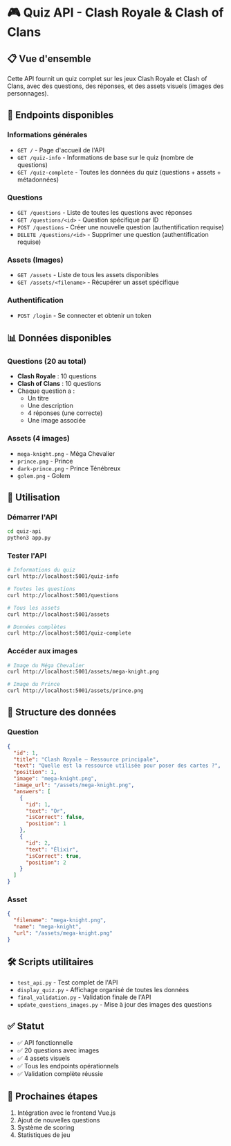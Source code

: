 # 🎮 Quiz API - Clash Royale & Clash of Clans

## 📋 Vue d'ensemble

Cette API fournit un quiz complet sur les jeux Clash Royale et Clash of Clans, avec des questions, des réponses, et des assets visuels (images des personnages).

## 🚀 Endpoints disponibles

### Informations générales
- `GET /` - Page d'accueil de l'API
- `GET /quiz-info` - Informations de base sur le quiz (nombre de questions)
- `GET /quiz-complete` - Toutes les données du quiz (questions + assets + métadonnées)

### Questions
- `GET /questions` - Liste de toutes les questions avec réponses
- `GET /questions/<id>` - Question spécifique par ID
- `POST /questions` - Créer une nouvelle question (authentification requise)
- `DELETE /questions/<id>` - Supprimer une question (authentification requise)

### Assets (Images)
- `GET /assets` - Liste de tous les assets disponibles
- `GET /assets/<filename>` - Récupérer un asset spécifique

### Authentification
- `POST /login` - Se connecter et obtenir un token

## 📊 Données disponibles

### Questions (20 au total)
- **Clash Royale** : 10 questions
- **Clash of Clans** : 10 questions
- Chaque question a :
  - Un titre
  - Une description
  - 4 réponses (une correcte)
  - Une image associée

### Assets (4 images)
- `mega-knight.png` - Méga Chevalier
- `prince.png` - Prince
- `dark-prince.png` - Prince Ténébreux
- `golem.png` - Golem

## 🔧 Utilisation

### Démarrer l'API
```bash
cd quiz-api
python3 app.py
```

### Tester l'API
```bash
# Informations du quiz
curl http://localhost:5001/quiz-info

# Toutes les questions
curl http://localhost:5001/questions

# Tous les assets
curl http://localhost:5001/assets

# Données complètes
curl http://localhost:5001/quiz-complete
```

### Accéder aux images
```bash
# Image du Méga Chevalier
curl http://localhost:5001/assets/mega-knight.png

# Image du Prince
curl http://localhost:5001/assets/prince.png
```

## 📝 Structure des données

### Question
```json
{
  "id": 1,
  "title": "Clash Royale — Ressource principale",
  "text": "Quelle est la ressource utilisée pour poser des cartes ?",
  "position": 1,
  "image": "mega-knight.png",
  "image_url": "/assets/mega-knight.png",
  "answers": [
    {
      "id": 1,
      "text": "Or",
      "isCorrect": false,
      "position": 1
    },
    {
      "id": 2,
      "text": "Élixir",
      "isCorrect": true,
      "position": 2
    }
  ]
}
```

### Asset
```json
{
  "filename": "mega-knight.png",
  "name": "mega-knight",
  "url": "/assets/mega-knight.png"
}
```

## 🛠️ Scripts utilitaires

- `test_api.py` - Test complet de l'API
- `display_quiz.py` - Affichage organisé de toutes les données
- `final_validation.py` - Validation finale de l'API
- `update_questions_images.py` - Mise à jour des images des questions

## ✅ Statut

- ✅ API fonctionnelle
- ✅ 20 questions avec images
- ✅ 4 assets visuels
- ✅ Tous les endpoints opérationnels
- ✅ Validation complète réussie

## 🎯 Prochaines étapes

1. Intégration avec le frontend Vue.js
2. Ajout de nouvelles questions
3. Système de scoring
4. Statistiques de jeu


